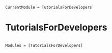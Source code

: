```@meta
CurrentModule = TutorialsForDevelopers
```

# TutorialsForDevelopers

```@index
```

```@autodocs
Modules = [TutorialsForDevelopers]
```
